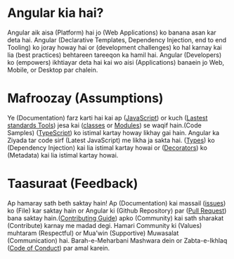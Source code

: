 # Angular kia hai?

Angular aik aisa (Platform) hai jo (Web Applications) ko banana asan kar deta hai. Angular (Declarative Templates, Dependency Injection, end to end Tooling) ko joray howay hai or (development challenges) ko hal karnay kai lia (best practices) behtareen tareeqon ka hamil hai. Angular (Developers) ko (empowers) ikhtiayar deta hai kai wo aisi (Applications) banaein jo Web, Mobile, or Desktop par chalein.


# Mafroozay (Assumptions)

Ye (Documentation) farz karti hai kai ap ([JavaScript](https://developer.mozilla.org/en-US/docs/Web/JavaScript/A_re-introduction_to_JavaScript)) or kuch ([Lastest standards Tools](https://babeljs.io/learn-es2015/)) jesa kai ([classes](https://developer.mozilla.org/en-US/docs/Web/JavaScript/Reference/Classes) or [Modules](https://developer.mozilla.org/en-US/docs/Web/JavaScript/Reference/Statements/import)) se waqif hain.(Code Samples) ([TypeScript](https://www.typescriptlang.org/)) ko istimal kartay howay likhay gai hain. Angular ka Ziyada tar code sirf (Latest JavaScript) me likha ja sakta hai. ([Types](https://www.typescriptlang.org/docs/handbook/classes.html)) ko (Dependency Injection) kai lia istimal kartay howai or ([Decorators](https://www.typescriptlang.org/docs/handbook/decorators.html)) ko (Metadata) kai lia istimal kartay howai.

# Taasuraat (Feedback)

Ap hamaray sath beth saktay hain!
Ap (Documentation) kai massail ([issues](https://github.com/angular/angular/issues)) ko (File) kar saktay hain or Angular ki (Github Repository) par ([Pull Request](https://github.com/angular/angular/pulls)) bana saktay hain.([Contributing Guide](https://github.com/angular/angular/blob/master/CONTRIBUTING.md)) apko (Community) kai sath sharakat (Contribute) karnay me madad degi. Hamari Community ki (Values) muhtaram (Respectful) or Mua'win (Supportive) Muwasalat (Communication) hai. Barah-e-Meharbani Mashwara dein or Zabta-e-Ikhlaq ([Code of Conduct](https://github.com/angular/code-of-conduct/blob/master/CODE_OF_CONDUCT.md)) par amal karein.
